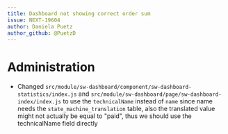 ```yaml
---
title: Dashboard not showing correct order sum
issue: NEXT-19604
author: Daniela Puetz
author_github: @PuetzD
---
```

# Administration
* Changed `src/module/sw-dashboard/component/sw-dashboard-statistics/index.js` and `src/module/sw-dashboard/page/sw-dashboard-index/index.js` to use the `technicalName` instead of `name` since name needs the `state_machine_translation` table, also the translated value might not actually be equal to "paid", thus we should use the technicalName field directly
